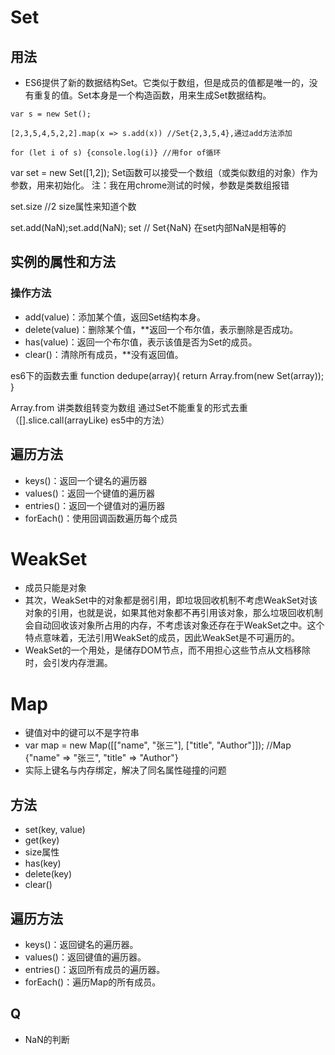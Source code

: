 # Set

## 用法
* ES6提供了新的数据结构Set。它类似于数组，但是成员的值都是唯一的，没有重复的值。Set本身是一个构造函数，用来生成Set数据结构。
```
var s = new Set();

[2,3,5,4,5,2,2].map(x => s.add(x)) //Set{2,3,5,4},通过add方法添加

for (let i of s) {console.log(i)} //用for of循环
```

var set = new Set([1,2]);
Set函数可以接受一个数组（或类似数组的对象）作为参数，用来初始化。
注：我在用chrome测试的时候，参数是类数组报错

set.size //2
size属性来知道个数

set.add(NaN);set.add(NaN);
set // Set{NaN}
在set内部NaN是相等的

## 实例的属性和方法
### 操作方法
* add(value)：添加某个值，返回Set结构本身。
* delete(value)：删除某个值，**返回一个布尔值，表示删除是否成功。
* has(value)：返回一个布尔值，表示该值是否为Set的成员。
* clear()：清除所有成员，**没有返回值。

es6下的函数去重
function dedupe(array){
	return Array.from(new Set(array));
}

Array.from 讲类数组转变为数组 通过Set不能重复的形式去重（[].slice.call(arrayLike) es5中的方法）

## 遍历方法

* keys()：返回一个键名的遍历器
* values()：返回一个键值的遍历器
* entries()：返回一个键值对的遍历器
* forEach()：使用回调函数遍历每个成员

# WeakSet
* 成员只能是对象
* 其次，WeakSet中的对象都是弱引用，即垃圾回收机制不考虑WeakSet对该对象的引用，也就是说，如果其他对象都不再引用该对象，那么垃圾回收机制会自动回收该对象所占用的内存，不考虑该对象还存在于WeakSet之中。这个特点意味着，无法引用WeakSet的成员，因此WeakSet是不可遍历的。
* WeakSet的一个用处，是储存DOM节点，而不用担心这些节点从文档移除时，会引发内存泄漏。

# Map
* 键值对中的键可以不是字符串
* var map = new Map([["name", "张三"], ["title", "Author"]]); 
  //Map {"name" => "张三", "title" => "Author"}
* 实际上键名与内存绑定，解决了同名属性碰撞的问题
## 方法
* set(key, value)
* get(key)
* size属性
* has(key)
* delete(key)
* clear()
## 遍历方法
* keys()：返回键名的遍历器。
* values()：返回键值的遍历器。
* entries()：返回所有成员的遍历器。
* forEach()：遍历Map的所有成员。

## Q
* NaN的判断




